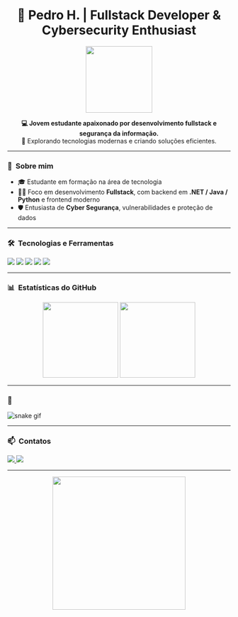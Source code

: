 <h1 align="center">🚀 Pedro H. | Fullstack Developer & Cybersecurity Enthusiast</h1>

<p align="center">
  <img src="https://media1.giphy.com/media/v1.Y2lkPTc5MGI3NjExZ2l1NjJwbTZnaDhkNG5mbmZvOHhhYnhpbTY4Y2Y1cTN4aGc3NWIwNSZlcD12MV9pbnRlcm5hbF9naWZfYnlfaWQmY3Q9Zw/26tn33aiTi1jkl6H6/giphy.gif" width="150"/>
</p>

<p align="center">
  <strong>💻 Jovem estudante apaixonado por desenvolvimento fullstack e segurança da informação.</strong><br>
  🔴 Explorando tecnologias modernas e criando soluções eficientes.
</p>

---

### 🧠 &nbsp;Sobre mim

- 🎓 Estudante em formação na área de tecnologia
- 👨‍💻 Foco em desenvolvimento **Fullstack**, com backend em **.NET / Java / Python** e frontend moderno
- 🛡️ Entusiasta de **Cyber Segurança**, vulnerabilidades e proteção de dados

---

### 🛠️ &nbsp;Tecnologias e Ferramentas

<p align="left">
  <img src="https://img.shields.io/badge/.NET-512BD4?style=for-the-badge&logo=dotnet&logoColor=white"/>
  <img src="https://img.shields.io/badge/C%23-239120?style=for-the-badge&logo=csharp&logoColor=white"/>
  <img src="https://img.shields.io/badge/Java-ED8B00?style=for-the-badge&logo=java&logoColor=white"/>
  <img src="https://img.shields.io/badge/Python-3776AB?style=for-the-badge&logo=python&logoColor=white"/>
  <img src="https://img.shields.io/badge/Fullstack-E34F26?style=for-the-badge&logo=visualstudiocode&logoColor=white"/>
</p>

---

### 📊 &nbsp;Estatísticas do GitHub

<p align="center">
  <img height="170" src="https://github-readme-stats.vercel.app/api?username=pedrooliveira-ti&show_icons=true&theme=tokyonight&hide_border=true"/>
  <img height="170" src="https://github-readme-stats.vercel.app/api/top-langs/?username=pedrooliveira-ti&layout=compact&theme=tokyonight&hide_border=true"/>
</p>

---

### 🐍


![snake gif](https://github.com/pedrooliveira-ti/pedrooliveira-ti/blob/output/github-contribution-grid-snake.svg)

---

### 📫 &nbsp;Contatos

<p align="left">
  <a href="https://linkedin.com/in/pedroliveira-ti" target="_blank">
    <img src="https://img.shields.io/badge/-LinkedIn-0A66C2?style=for-the-badge&logo=linkedin&logoColor=white"/>
  </a>
  <a href="mailto:phenrique.vca@gmail.com">
    <img src="https://img.shields.io/badge/-Email-EA4335?style=for-the-badge&logo=gmail&logoColor=white"/>
  </a>
</p>

---

<p align="center">
  <img src="https://media.giphy.com/media/26ufdipQqU2lhNA4g/giphy.gif" width="300">
</p>
